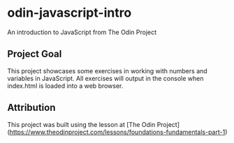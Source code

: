 # odin-javascript-intro
An introduction to JavaScript from The Odin Project

## Project Goal
This project showcases some exercises in working with numbers and variables in JavaScript. All exercises will output in the console when index.html is loaded into a web browser.

## Attribution
This project was built using the lesson at [The Odin Project]
(https://www.theodinproject.com/lessons/foundations-fundamentals-part-1)